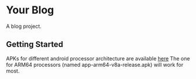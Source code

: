 # Your Blog

A blog project.

## Getting Started

APKs for different android processor architecture are available [here](https://drive.google.com/drive/folders/1tQWqwA8W-h52eQi45LXBLdqgQiCzuYk0?usp=sharing)
The one for ARM64 processors (named app-arm64-v8a-release.apk) will work for most.

